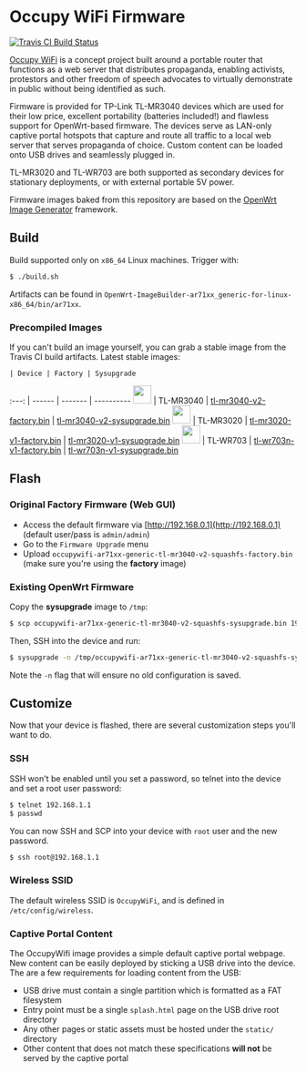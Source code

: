 # Occupy WiFi Firmware

[![Travis CI Build Status](https://travis-ci.org/occupywifi/firmware.svg)](https://travis-ci.org/occupywifi/firmware)

[Occupy WiFi](http://occupywifi.org/en) is a concept project built around a portable router that functions as a web server that distributes propaganda, enabling activists, protestors and other freedom of speech advocates to virtually demonstrate in public without being identified as such.

Firmware is provided for TP-Link TL-MR3040 devices which are used for their low price, excellent portability (batteries included!) and flawless support for OpenWrt-based firmware. The devices serve as LAN-only captive portal hotspots that capture and route all traffic to a local web server that serves propaganda of choice. Custom content can be loaded onto USB drives and seamlessly plugged in.

TL-MR3020 and TL-WR703 are both supported as secondary devices for stationary deployments, or with external portable 5V power.

Firmware images baked from this repository are based on the [OpenWrt Image Generator](http://wiki.openwrt.org/doc/howto/obtain.firmware.generate) framework.

## Build

Build supported only on `x86_64` Linux machines. Trigger with:

```bash
$ ./build.sh
```

Artifacts can be found in `OpenWrt-ImageBuilder-ar71xx_generic-for-linux-x86_64/bin/ar71xx`.

### Precompiled Images

If you can't build an image yourself, you can grab a stable image from the Travis CI build artifacts. Latest stable images:

    | Device | Factory | Sysupgrade
:---: | ------ | ------- | ----------
<img src="http://i.imgur.com/JxfpPkZ.png" height="32"> | TL-MR3040 | [tl-mr3040-v2-factory.bin](https://s3.amazonaws.com/occupywifi-firmware/occupywifi/firmware/32/32.1/occupywifi-ar71xx-generic-tl-mr3040-v2-squashfs-factory.bin) | [tl-mr3040-v2-sysupgrade.bin](https://s3.amazonaws.com/occupywifi-firmware/occupywifi/firmware/32/32.1/occupywifi-ar71xx-generic-tl-mr3040-v2-squashfs-sysupgrade.bin)
<img src="http://i.imgur.com/qr6P4q5.png" height="32"> | TL-MR3020 | [tl-mr3020-v1-factory.bin](https://s3.amazonaws.com/occupywifi-firmware/occupywifi/firmware/32/32.1/occupywifi-ar71xx-generic-tl-mr3020-v1-squashfs-factory.bin) | [tl-mr3020-v1-sysupgrade.bin](https://s3.amazonaws.com/occupywifi-firmware/occupywifi/firmware/32/32.1/occupywifi-ar71xx-generic-tl-mr3020-v1-squashfs-sysupgrade.bin)
<img src="http://i.imgur.com/CcF5Rlo.png" height="32"> | TL-WR703 | [tl-wr703n-v1-factory.bin](https://s3.amazonaws.com/occupywifi-firmware/occupywifi/firmware/32/32.1/occupywifi-ar71xx-generic-tl-wr703n-v1-squashfs-factory.bin) | [tl-wr703n-v1-sysupgrade.bin](https://s3.amazonaws.com/occupywifi-firmware/occupywifi/firmware/32/32.1/occupywifi-ar71xx-generic-tl-wr703n-v1-squashfs-sysupgrade.bin)


## Flash

### Original Factory Firmware (Web GUI)

 - Access the default firmware via [http://192.168.0.1](http://192.168.0.1) (default user/pass is `admin/admin`)
 - Go to the `Firmware Upgrade` menu
 - Upload `occupywifi-ar71xx-generic-tl-mr3040-v2-squashfs-factory.bin` (make sure you're using the **factory** image)

### Existing OpenWrt Firmware

Copy the **sysupgrade** image to `/tmp`:

```bash
$ scp occupywifi-ar71xx-generic-tl-mr3040-v2-squashfs-sysupgrade.bin 192.168.1.1:/tmp
```

Then, SSH into the device and run:

```bash
$ sysupgrade -n /tmp/occupywifi-ar71xx-generic-tl-mr3040-v2-squashfs-sysupgrade.bin
```

Note the `-n` flag that will ensure no old configuration is saved.

## Customize

Now that your device is flashed, there are several customization steps you'll want to do.

### SSH

SSH won't be enabled until you set a password, so telnet into the device and set a root user password:

```bash
$ telnet 192.168.1.1
$ passwd
```

You can now SSH and SCP into your device with `root` user and the new password.

```bash
$ ssh root@192.168.1.1
```

### Wireless SSID

The default wireless SSID is `OccupyWiFi`, and is defined in `/etc/config/wireless`.

### Captive Portal Content

The OccupyWifi image provides a simple default captive portal webpage. New content can be easily deployed by sticking a USB drive into the device. The are a few requirements for loading content from the USB:

 - USB drive must contain a single partition which is formatted as a FAT filesystem
 - Entry point must be a single `splash.html` page on the USB drive root directory
 - Any other pages or static assets must be hosted under the `static/` directory
 - Other content that does not match these specifications **will not** be served by the captive portal

